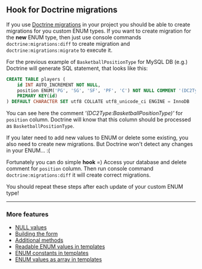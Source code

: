 ## Hook for Doctrine migrations

If you use [Doctrine migrations](https://github.com/doctrine/migrations "Doctrine migrations") in your project you should be able to create migrations for you custom ENUM types.
If you want to create migration for the **new** ENUM type, then just use console commands `doctrine:migrations:diff` to create migration and `doctrine:migrations:migrate` to execute it.

For the previous example of `BasketballPositionType` for MySQL DB (e.g.) Doctrine will generate SQL statement, that looks like this:

```sql
CREATE TABLE players (
    id INT AUTO_INCREMENT NOT NULL,
    position ENUM('PG', 'SG', 'SF', 'PF', 'C') NOT NULL COMMENT '(DC2Type:BasketballPositionType)',
    PRIMARY KEY(id)
) DEFAULT CHARACTER SET utf8 COLLATE utf8_unicode_ci ENGINE = InnoDB
```

You can see here the comment *'(DC2Type:BasketballPositionType)'* for `position` column. Doctrine will know that this column should be processed as `BasketballPositionType`.

If you later need to add new values to ENUM or delete some existing, you also need to create new migrations. But Doctrine won't detect any changes in your ENUM... :(

Fortunately you can do simple **hook** =) Access your database and delete comment for `position` column. Then run console command `doctrine:migrations:diff` it will create correct migrations.

You should repeat these steps after each update of your custom ENUM type!

---

### More features

* [NULL values](./null_values.md "NULL values")
* [Building the form](./building_the_form.md "Building the form")
* [Additional methods](./additional_methods.md "Additional methods")
* [Readable ENUM values in templates](./readable_enum_values_in_template.md "Readable ENUM values in templates")
* [ENUM constants in templates](./enum_constants_in_templates.md "ENUM constants in templates")
* [ENUM values as array in templates](./enum_values_as_array_in_templates.md "ENUM values as array in templates")
